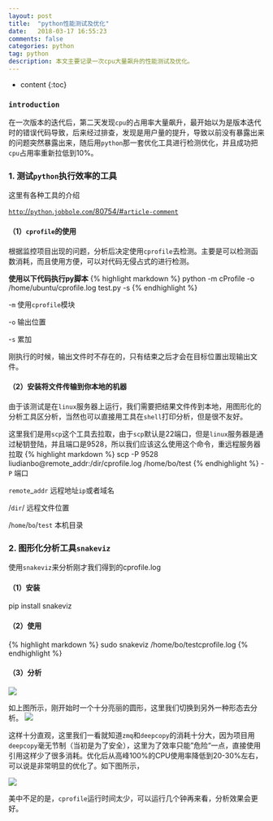 ```yaml
---
layout: post
title:  "python性能测试及优化"
date:   2018-03-17 16:55:23
comments: false
categories: python
tag: python
description: 本文主要记录一次cpu大量飙升的性能测试及优化。                                                        
---
```

* content
{:toc}
### `introduction`

在一次版本的迭代后，第二天发现`cpu`的占用率大量飙升，最开始以为是版本迭代时的错误代码导致，后来经过排查，发现是用户量的提升，导致以前没有暴露出来的问题突然暴露出来，随后用`python`那一套优化工具进行检测优化，并且成功把`cpu`占用率重新拉低到10%。

### 1. 测试`python`执行效率的工具

这里有各种工具的介绍

[`http`://`python`.`jobbole`.`com`/80754/#`article-comment`](`http`://`python`.`jobbole`.`com`/80754)

#### （1）`cprofile`的使用

根据监控项目出现的问题，分析后决定使用`cprofile`去检测。主要是可以检测函数消耗，而且使用方便，可以对代码无侵占式的进行检测。

**使用以下代码执行py脚本**
{% highlight markdown %} 
python -m cProfile -o /home/ubuntu/cprofile.log test.py -s
{% endhighlight %} 

-`m` 使用`cprofile`模块

-`o` 输出位置

-`s` 累加

刚执行的时候，输出文件时不存在的，只有结束之后才会在目标位置出现输出文件。

#### （2）安装将文件传输到你本地的机器

由于该测试是在`linux`服务器上运行，我们需要把结果文件传到本地，用图形化的分析工具区分析，当然也可以直接用工具在`shell`打印分析，但是很不友好。

这里我们是用`scp`这个工具去拉取，由于`scp`默认是22端口，但是`linux`服务器是通过秘钥登陆，并且端口是9528，所以我们应该这么使用这个命令，重远程服务器拉取
{% highlight markdown %} 
scp -P 9528 liudianbo@remote_addr:/dir/cprofile.log /home/bo/test
{% endhighlight %} 
-`P`  端口

`remote`_`addr` 远程地址`ip`或者域名

/`dir`/  远程文件位置

/`home`/`bo`/`test`  本机目录


### 2. 图形化分析工具`snakeviz`

使用`snakeviz`来分析刚才我们得到的cprofile.log

#### （1）安装

pip install snakeviz

#### （2）使用
{% highlight markdown %} 
sudo snakeviz /home/bo/testcprofile.log 
{% endhighlight %} 

#### （3）分析

![](https://bo07997.github.io/myBlog/styles/images/Blog/python2/1.png)

如上图所示，刚开始时一个十分亮丽的圆形，这里我们切换到另外一种形态去分析。
![](https://bo07997.github.io/myBlog/styles/images/Blog/python2/2.png)

这样十分直观，这里我们一看就知道`zmq`和`deepcopy`的消耗十分大，因为项目用`deepcopy`毫无节制（当初是为了安全），这里为了效率只能”危险“一点，直接使用引用这样少了很多消耗。优化后从高峰100%的CPU使用率降低到20-30%左右，
可以说是非常明显的优化了。如下图所示，

![](https://bo07997.github.io/myBlog/styles/images/Blog/python2/3.png)

美中不足的是，`cprofile`运行时间太少，可以运行几个钟再来看，分析效果会更好。
